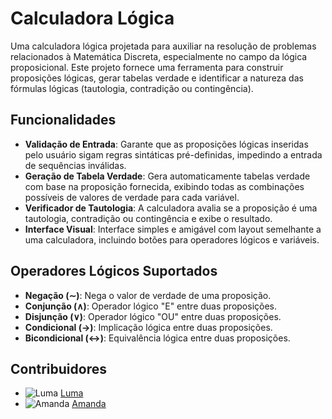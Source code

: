 # Calculadora Lógica

Uma calculadora lógica projetada para auxiliar na resolução de problemas relacionados à Matemática Discreta, especialmente no campo da lógica proposicional. Este projeto fornece uma ferramenta para construir proposições lógicas, gerar tabelas verdade e identificar a natureza das fórmulas lógicas (tautologia, contradição ou contingência).

## Funcionalidades

- **Validação de Entrada**: Garante que as proposições lógicas inseridas pelo usuário sigam regras sintáticas pré-definidas, impedindo a entrada de sequências inválidas.
- **Geração de Tabela Verdade**: Gera automaticamente tabelas verdade com base na proposição fornecida, exibindo todas as combinações possíveis de valores de verdade para cada variável.
- **Verificador de Tautologia**: A calculadora avalia se a proposição é uma tautologia, contradição ou contingência e exibe o resultado.
- **Interface Visual**: Interface simples e amigável com layout semelhante a uma calculadora, incluindo botões para operadores lógicos e variáveis.

## Operadores Lógicos Suportados

- **Negação (∼)**: Nega o valor de verdade de uma proposição.
- **Conjunção (∧)**: Operador lógico "E" entre duas proposições.
- **Disjunção (∨)**: Operador lógico "OU" entre duas proposições.
- **Condicional (→)**: Implicação lógica entre duas proposições.
- **Bicondicional (↔)**: Equivalência lógica entre duas proposições.

## Contribuidores
- ![Luma](https://github.com/lumab23.png) [Luma](https://github.com/lumab23)
- ![Amanda](https://github.com/Amandafonsecarodrigues.png) [Amanda](https://github.com/Amandafonsecarodrigues)

